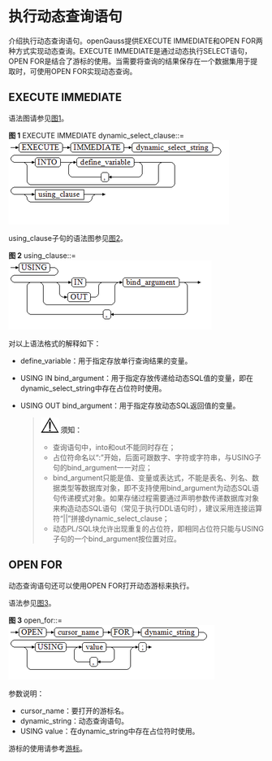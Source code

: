 # 执行动态查询语句<a name="ZH-CN_TOPIC_0245374615"></a>

介绍执行动态查询语句。openGauss提供EXECUTE IMMEDIATE和OPEN FOR两种方式实现动态查询。EXECUTE IMMEDIATE是通过动态执行SELECT语句，OPEN FOR是结合了游标的使用。当需要将查询的结果保存在一个数据集用于提取时，可使用OPEN FOR实现动态查询。

## EXECUTE IMMEDIATE<a name="zh-cn_topic_0237122225_zh-cn_topic_0059778916_sce9164bf21df416f9160ba60d5b29f4a"></a>

语法图请参见[图1](#zh-cn_topic_0237122225_zh-cn_topic_0059778916_f67de6df4c6ef4404b41f0f30de36ee64)。

**图 1**  EXECUTE IMMEDIATE dynamic\_select\_clause::=<a name="zh-cn_topic_0237122225_zh-cn_topic_0059778916_f67de6df4c6ef4404b41f0f30de36ee64"></a>  
![](figures/EXECUTE-IMMEDIATE-dynamic_select_clause.png "EXECUTE-IMMEDIATE-dynamic_select_clause")

using\_clause子句的语法图参见[图2](#zh-cn_topic_0237122225_zh-cn_topic_0059778916_fcfce5c125aec449ba3ce27eec6f7a82b)。

**图 2**  using\_clause::=<a name="zh-cn_topic_0237122225_zh-cn_topic_0059778916_fcfce5c125aec449ba3ce27eec6f7a82b"></a>  
![](figures/using_clause.png "using_clause")

对以上语法格式的解释如下：

-   define\_variable：用于指定存放单行查询结果的变量。
-   USING IN bind\_argument：用于指定存放传递给动态SQL值的变量，即在dynamic\_select\_string中存在占位符时使用。
-   USING OUT bind\_argument：用于指定存放动态SQL返回值的变量。

    >![](public_sys-resources/icon-notice.gif) **须知：**   
    >-   查询语句中，into和out不能同时存在；  
    >-   占位符命名以“:”开始，后面可跟数字、字符或字符串，与USING子句的bind\_argument一一对应；  
    >-   bind\_argument只能是值、变量或表达式，不能是表名、列名、数据类型等数据库对象，即不支持使用bind\_argument为动态SQL语句传递模式对象。如果存储过程需要通过声明参数传递数据库对象来构造动态SQL语句（常见于执行DDL语句时），建议采用连接运算符“||”拼接dynamic\_select\_clause；  
    >-   动态PL/SQL块允许出现重复的占位符，即相同占位符只能与USING子句的一个bind\_argument按位置对应。  



## OPEN FOR<a name="zh-cn_topic_0237122225_zh-cn_topic_0059778916_s597e59e4f39f4c5396fe9a6d1e6c6c09"></a>

动态查询语句还可以使用OPEN FOR打开动态游标来执行。

语法参见[图3](#zh-cn_topic_0237122225_zh-cn_topic_0059778916_f3f108da94a694175ac707f4511b7f1a1)。

**图 3**  open\_for::=<a name="zh-cn_topic_0237122225_zh-cn_topic_0059778916_f3f108da94a694175ac707f4511b7f1a1"></a>  
![](figures/open_for.png "open_for")

参数说明：

-   cursor\_name：要打开的游标名。
-   dynamic\_string：动态查询语句。
-   USING value：在dynamic\_string中存在占位符时使用。

游标的使用请参考[游标](游标.md)。

